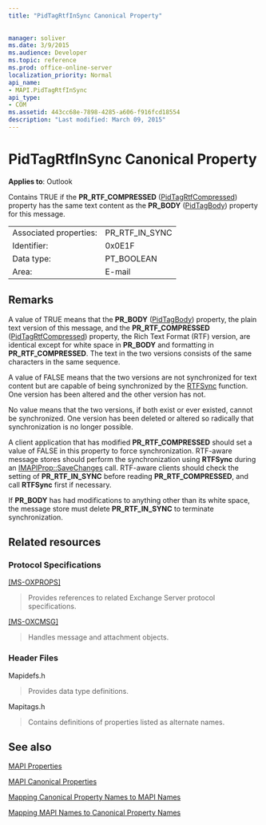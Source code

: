 ```yaml
---
title: "PidTagRtfInSync Canonical Property"
 
 
manager: soliver
ms.date: 3/9/2015
ms.audience: Developer
ms.topic: reference
ms.prod: office-online-server
localization_priority: Normal
api_name:
- MAPI.PidTagRtfInSync
api_type:
- COM
ms.assetid: 443cc68e-7898-4285-a606-f916fcd18554
description: "Last modified: March 09, 2015"
---
```


# PidTagRtfInSync Canonical Property

  
  
**Applies to**: Outlook 
  
Contains TRUE if the **PR_RTF_COMPRESSED** ([PidTagRtfCompressed](pidtagrtfcompressed-canonical-property.md)) property has the same text content as the **PR_BODY** ([PidTagBody](pidtagbody-canonical-property.md)) property for this message.
  
|||
|:-----|:-----|
|Associated properties:  <br/> |PR_RTF_IN_SYNC  <br/> |
|Identifier:  <br/> |0x0E1F  <br/> |
|Data type:  <br/> |PT_BOOLEAN  <br/> |
|Area:  <br/> |E-mail  <br/> |
   
## Remarks

A value of TRUE means that the **PR_BODY** ([PidTagBody](pidtagbody-canonical-property.md)) property, the plain text version of this message, and the **PR_RTF_COMPRESSED** ([PidTagRtfCompressed](pidtagrtfcompressed-canonical-property.md)) property, the Rich Text Format (RTF) version, are identical except for white space in **PR_BODY** and formatting in **PR_RTF_COMPRESSED**. The text in the two versions consists of the same characters in the same sequence.
  
A value of FALSE means that the two versions are not synchronized for text content but are capable of being synchronized by the [RTFSync](rtfsync.md) function. One version has been altered and the other version has not. 
  
No value means that the two versions, if both exist or ever existed, cannot be synchronized. One version has been deleted or altered so radically that synchronization is no longer possible.
  
A client application that has modified **PR_RTF_COMPRESSED** should set a value of FALSE in this property to force synchronization. RTF-aware message stores should perform the synchronization using **RTFSync** during an [IMAPIProp::SaveChanges](imapiprop-savechanges.md) call. RTF-aware clients should check the setting of **PR_RTF_IN_SYNC** before reading **PR_RTF_COMPRESSED**, and call **RTFSync** first if necessary. 
  
If **PR_BODY** has had modifications to anything other than its white space, the message store must delete **PR_RTF_IN_SYNC** to terminate synchronization. 
  
## Related resources

### Protocol Specifications

[[MS-OXPROPS]](http://msdn.microsoft.com/library/f6ab1613-aefe-447d-a49c-18217230b148%28Office.15%29.aspx)
  
> Provides references to related Exchange Server protocol specifications.
    
[[MS-OXCMSG]](http://msdn.microsoft.com/library/7fd7ec40-deec-4c06-9493-1bc06b349682%28Office.15%29.aspx)
  
> Handles message and attachment objects.
    
### Header Files

Mapidefs.h
  
> Provides data type definitions.
    
Mapitags.h
  
> Contains definitions of properties listed as alternate names.
    
## See also



[MAPI Properties](mapi-properties.md)
  
[MAPI Canonical Properties](mapi-canonical-properties.md)
  
[Mapping Canonical Property Names to MAPI Names](mapping-canonical-property-names-to-mapi-names.md)
  
[Mapping MAPI Names to Canonical Property Names](mapping-mapi-names-to-canonical-property-names.md)

